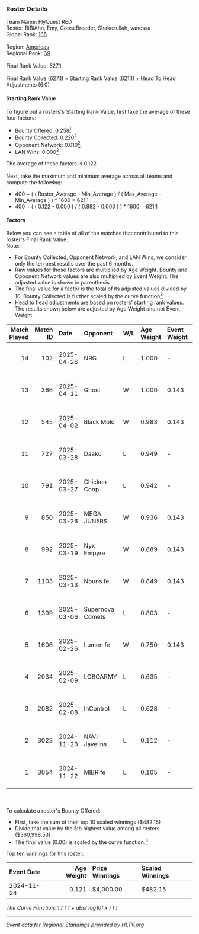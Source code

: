### Roster Details<br />
Team Name: FlyQuest RED<br />
Roster: BiBiAhn, Emy, GooseBreeder, Shakezullah, vanessa<br />
Global Rank: [165](../../standings_global_2025_05_05.md)<br />
<br />
Region: [Americas]( ../../standings_americas_2025_05_05.md)<br />
Regional Rank: [39]( ../../standings_americas_2025_05_05.md)<br />
<br />
Final Rank Value:  627.1<br />
<br />
Final Rank Value (627.1) = Starting Rank Value (621.1) + Head To Head Adjustments (6.0)<br />

#### Starting Rank Value<br />
To figure out a rosters's Starting Rank Value, first take the average of these four factors:<br />
- Bounty Offered: 0.258[<sup>1</sup>](#table2)
- Bounty Collected: 0.220[<sup>2</sup>](#table1)
- Opponent Network: 0.010[<sup>2</sup>](#table1)
- LAN Wins: 0.000[<sup>2</sup>](#table1)

The average of these factors is 0.122<br />
<br />
Next, take the maximum and minimum average across all teams and compute the following:<br />
- 400 + ( ( Roster_Average - Min_Average ) / ( Max_Average - Min_Average ) ) * 1600 = 621.1
- 400 + ( ( 0.122 - 0.000 ) / ( 0.882 - 0.000 ) ) * 1600 = 621.1


#### Factors<br />
Below you can see a table of all of the matches that contributed to this roster's Final Rank Value.<br />
Note:<br />

- For Bounty Collected, Opponent Network, and LAN Wins, we consider only the ten best results over the past 6 months.
- Raw values for those factors are multiplied by Age Weight. Bounty and Opponent Network values are also multiplied by Event Weight. The adjusted value is shown in parenthesis.
- The final value for a factor is the total of its adjusted values divided by 10. Bounty Collected is further scaled by the curve function[<sup>3</sup>](#curveFunction)
- Head to head adjustments are based on rosters' starting rank values. The results shown below are adjusted by Age Weight and not Event Weight
<span id="table1"></span><br />


| Match Played | Match ID | Date       | Opponent         | W/L | Age Weight | Event Weight | Bounty Collected | Opponent Network | LAN Wins  | H2H Adj. | Roster                                           |
| -: | -: | :- | :- | :- | :- | :- | :- | :- | :- | -: | :- |
|           14 |      102 | 2025-04-26 | NRG              | L   | 1.000      | -            | -                | -                | -         |    -3.26 | BiBiAhn, Emy, GooseBreeder, Shakezullah, vanessa |
|           13 |      366 | 2025-04-11 | Ghost            | W   | 1.000      | 0.143        | 0.004 (0.001)    | 0.157 (0.022)    | 0 (0.000) |    15.49 | BiBiAhn, Emy, GooseBreeder, marie, vanessa       |
|           12 |      545 | 2025-04-02 | Black Mold       | W   | 0.983      | 0.143        | 0.004 (0.001)    | 0.123 (0.017)    | 0 (0.000) |    16.39 | BiBiAhn, Emy, GooseBreeder, marie, vanessa       |
|           11 |      727 | 2025-03-28 | Daaku            | L   | 0.949      | -            | -                | -                | -         |   -19.79 | BiBiAhn, Emy, GooseBreeder, marie, vanessa       |
|           10 |      791 | 2025-03-27 | Chicken Coop     | L   | 0.942      | -            | -                | -                | -         |   -15.95 | BiBiAhn, Emy, GooseBreeder, marie, vanessa       |
|            9 |      850 | 2025-03-26 | MEGA JUNERS      | W   | 0.936      | 0.143        | 0.003 (0.000)    | 0.082 (0.011)    | 0 (0.000) |    12.02 | BiBiAhn, Emy, GooseBreeder, marie, vanessa       |
|            8 |      992 | 2025-03-19 | Nyx Empyre       | W   | 0.889      | 0.143        | 0.003 (0.000)    | 0.032 (0.004)    | 0 (0.000) |     9.56 | BiBiAhn, Emy, GooseBreeder, marie, vanessa       |
|            7 |     1103 | 2025-03-13 | Nouns fe         | W   | 0.849      | 0.143        | 0.003 (0.000)    | 0.146 (0.018)    | 0 (0.000) |    13.40 | BiBiAhn, Emy, GooseBreeder, marie, vanessa       |
|            6 |     1399 | 2025-03-06 | Supernova Comets | L   | 0.803      | -            | -                | -                | -         |   -10.15 | BiBiAhn, Emy, GooseBreeder, marie, vanessa       |
|            5 |     1606 | 2025-02-26 | Lumen fe         | W   | 0.750      | 0.143        | 0.005 (0.001)    | 0.232 (0.025)    | 0 (0.000) |    12.88 | BiBiAhn, Emy, GooseBreeder, marie, vanessa       |
|            4 |     2034 | 2025-02-09 | LOBOARMY         | L   | 0.635      | -            | -                | -                | -         |    -8.14 | BiBiAhn, Emy, GooseBreeder, marie, vanessa       |
|            3 |     2082 | 2025-02-08 | InControl        | L   | 0.628      | -            | -                | -                | -         |   -13.39 | BiBiAhn, Emy, GooseBreeder, marie, vanessa       |
|            2 |     3023 | 2024-11-23 | NAVI Javelins    | L   | 0.112      | -            | -                | -                | -         |    -1.51 | BiBiAhn, Emy, GooseBreeder, Kaoday, vanessa      |
|            1 |     3054 | 2024-11-22 | MIBR fe          | L   | 0.105      | -            | -                | -                | -         |    -1.54 | BiBiAhn, Emy, GooseBreeder, Kaoday, vanessa      |

<br />
<span id="table2"></span><br />
To calculate a roster's Bounty Offered:<br />

- First, take the sum of their top 10 scaled winnings ($482.15)
- Divide that value by the 5th highest value among all rosters ($360,998.53)
- The final value (0.00) is scaled by the curve function.[<sup>3</sup>](#curveFunction)

Top ten winnings for this roster:<br />

| Event Date | Age Weight | Prize Winnings | Scaled Winnings |
| :- | -: | :- | :- |
| 2024-11-24 |      0.121 | $4,000.00      | $482.15         |


<span id="curveFunction"></span>_The Curve Function: 1 / ( 1 + abs( log10( x ) ) )_<br />

---
_Event data for Regional Standings provided by HLTV.org_<br />
